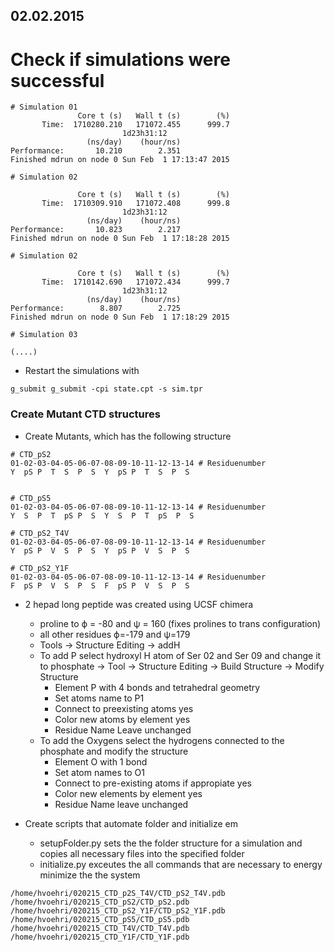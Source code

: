 ## 02.02.2015

# Check if simulations were successful

```
# Simulation 01   
               Core t (s)   Wall t (s)        (%)
       Time:  1710280.210   171072.455      999.7
                         1d23h31:12
                 (ns/day)    (hour/ns)
Performance:       10.210        2.351
Finished mdrun on node 0 Sun Feb  1 17:13:47 2015

# Simulation 02

               Core t (s)   Wall t (s)        (%)
       Time:  1710309.910   171072.408      999.8
                         1d23h31:12
                 (ns/day)    (hour/ns)
Performance:       10.823        2.217
Finished mdrun on node 0 Sun Feb  1 17:18:28 2015

# Simulation 02

               Core t (s)   Wall t (s)        (%)
       Time:  1710142.690   171072.434      999.7
                         1d23h31:12
                 (ns/day)    (hour/ns)
Performance:        8.807        2.725
Finished mdrun on node 0 Sun Feb  1 17:18:29 2015

# Simulation 03

(....)

```

* Restart the simulations with 

```
g_submit g_submit -cpi state.cpt -s sim.tpr
```

### Create Mutant CTD structures

* Create Mutants, which has the following structure 

```
# CTD_pS2
01-02-03-04-05-06-07-08-09-10-11-12-13-14 # Residuenumber
Y  pS P  T  S  P  S  Y  pS P  T  S  P  S


# CTD_pS5
01-02-03-04-05-06-07-08-09-10-11-12-13-14 # Residuenumber
Y  S  P  T  pS P  S  Y  S  P  T  pS  P  S

# CTD_pS2_T4V
01-02-03-04-05-06-07-08-09-10-11-12-13-14 # Residuenumber
Y  pS P  V  S  P  S  Y  pS P  V  S  P  S

# CTD_pS2_Y1F
01-02-03-04-05-06-07-08-09-10-11-12-13-14 # Residuenumber
F  pS P  V  S  P  S  F  pS P  V  S  P  S

```

* 2 hepad long peptide was created using UCSF chimera
    * proline to ϕ = -80 and ψ = 160 (fixes prolines to trans configuration)
    * all other residues ϕ=-179 and ψ=179
    * Tools → Structure Editing → addH
    * To add P select hydroxyl H atom of Ser 02 and Ser 09 and change it to phosphate → Tool → Structure Editing → Build Structure → Modify Structure
        * Element P with 4 bonds and tetrahedral geometry
        * Set atoms name to P1
        * Connect to preexisting atoms yes
        * Color new atoms by element yes
        * Residue Name Leave unchanged      
    * To add the Oxygens select the hydrogens connected to the phosphate and modify the structure
        * Element O with 1 bond 
        * Set atom names to O1
        * Connect to pre-existing atoms if appropiate yes
        * Color new elements by element yes
        * Residue Name leave unchanged

* Create scripts that automate folder and initialize em
    * setupFolder.py sets the the folder structure for a simulation and copies all necessary files into the specified folder
    * initialize.py exceutes the all commands that are necessary to energy minimize the the system


```
/home/hvoehri/020215_CTD_p2S_T4V/CTD_pS2_T4V.pdb
/home/hvoehri/020215_CTD_pS2/CTD_pS2.pdb
/home/hvoehri/020215_CTD_pS2_Y1F/CTD_pS2_Y1F.pdb
/home/hvoehri/020215_CTD_pS5/CTD_pS5.pdb
/home/hvoehri/020215_CTD_T4V/CTD_T4V.pdb
/home/hvoehri/020215_CTD_Y1F/CTD_Y1F.pdb
```

